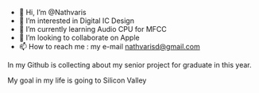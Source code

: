 - 👋 Hi, I’m @Nathvaris
- 👀 I’m interested in Digital IC Design
- 🌱 I’m currently learning Audio CPU for MFCC
- 💞️ I’m looking to collaborate on Apple
- 📫 How to reach me : my e-mail nathvarisd@gmail.com

<!---
Nathvaris/Nathvaris is a ✨ special ✨ repository because its `README.md` (this file) appears on your GitHub profile.
You can click the Preview link to take a look at your changes.
--->
In my Github is collecting about my senior project for graduate in this year.

My goal in my life is going to Silicon Valley
